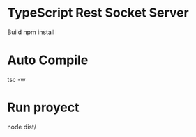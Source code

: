 # TypeScript Rest Socket Server

Build
npm install

# Auto Compile 
tsc -w

# Run proyect
node dist/